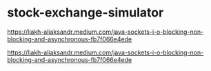 # stock-exchange-simulator


https://liakh-aliaksandr.medium.com/java-sockets-i-o-blocking-non-blocking-and-asynchronous-fb7f066e4ede

https://liakh-aliaksandr.medium.com/java-sockets-i-o-blocking-non-blocking-and-asynchronous-fb7f066e4ede
